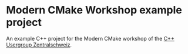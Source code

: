 Modern CMake Workshop example project
=====================================

An example C++ project for the Modern CMake workshop of the [C++ Usergroup Zentralschweiz](http://cpp-ug-luzern.blogspot.ch).
